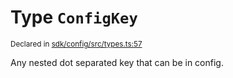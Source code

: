 # Type `ConfigKey`
<sub>Declared in [sdk/config/src/types.ts:57](https://github.com/dxos/dxos/blob/061d3392e/packages/sdk/config/src/types.ts#L57)</sub>


Any nested dot separated key that can be in config.



